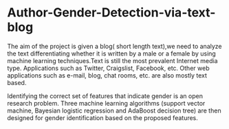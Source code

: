 # Author-Gender-Detection-via-text-blog

The aim of the project is given a blog( short length text),we need to analyze the text differentiating whether it is written
by a male or a female by using machine learning techniques.Text is still the most prevalent Internet media type. Applications
such as Twitter, Craigslist, Facebook, etc. Other web applications such as e-mail, blog, chat rooms, etc. are also mostly text
based.

Identifying the correct set of features that indicate gender is an open research problem.
Three machine learning algorithms (support vector machine, Bayesian logistic regression and AdaBoost decision tree) are then 
designed for gender identification based on the proposed features.
